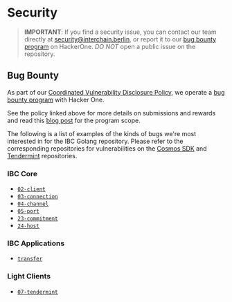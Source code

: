 # Security

> **IMPORTANT**: If you find a security issue, you can contact our team directly at
security@interchain.berlin, or report it to our [bug bounty program](https://hackerone.com/tendermint) on HackerOne. *DO NOT* open a public issue on the repository.

## Bug Bounty

As part of our [Coordinated Vulnerability Disclosure Policy](https://tendermint.com/security), we operate a
[bug bounty program](https://hackerone.com/tendermint) with Hacker One.

See the policy linked above for more details on submissions and rewards and read
this [blog post](https://blog.cosmos.network/bug-bounty-program-for-tendermint-cosmos-833c67693586) for the program scope.

The following is a list of examples of the kinds of bugs we're most interested
in for the IBC Golang repository. Please refer to the corresponding repositories for vulnerabilities on the [Cosmos SDK]((https://github.com/cosmos/cosmos-sdk/blob/master/SECURITY.md)) and [Tendermint](https://github.com/tendermint/tendermint/blob/master/SECURITY.md) repositories.

### IBC Core

- [`02-client`](https://github.com/cosmos/ibc-go/tree/modules/core/02-client)
- [`03-connection`](https://github.com/cosmos/ibc-go/tree/modules/core/03-connection)
- [`04-channel`](https://github.com/cosmos/ibc-go/tree/modules/core/04-channel)
- [`05-port`](https://github.com/cosmos/ibc-go/tree/modules/core/05-port)
- [`23-commitment`](https://github.com/cosmos/ibc-go/tree/modules/core/23-commitment)
- [`24-host`](https://github.com/cosmos/ibc-go/tree/modules/core/24-host)

### IBC Applications

- [`transfer`](https://github.com/cosmos/ibc-go/tree/modules/apps/transfer)

### Light Clients

- [`07-tendermint`](https://github.com/cosmos/ibc-go/tree/modules/light-clients/07-tendermint)
